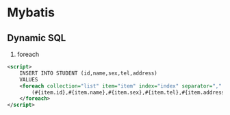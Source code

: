 # Mybatis

## Dynamic SQL

1. foreach

```xml
<script>
    INSERT INTO STUDENT (id,name,sex,tel,address)
    VALUES
    <foreach collection="list" item="item" index="index" separator="," >
        (#{item.id},#{item.name},#{item.sex},#{item.tel},#{item.address})
    </foreach>
</script>
```
